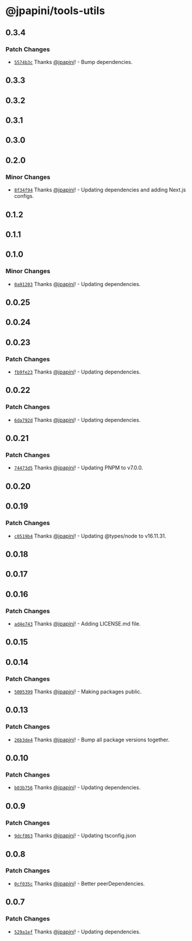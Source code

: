 # @jpapini/tools-utils

## 0.3.4

### Patch Changes

-   [`5574b3c`](https://github.com/jpapini/tools-javascript/commit/5574b3c5f79fca890e242eb38d9dad22e2af50f9) Thanks [@jpapini](https://github.com/jpapini)! - Bump dependencies.

## 0.3.3

## 0.3.2

## 0.3.1

## 0.3.0

## 0.2.0

### Minor Changes

-   [`8f34f94`](https://github.com/jpapini/tools-javascript/commit/8f34f945baf04252b6215bdd09b93cfa7b72690b) Thanks [@jpapini](https://github.com/jpapini)! - Updating dependencies and adding Next.js configs.

## 0.1.2

## 0.1.1

## 0.1.0

### Minor Changes

-   [`0a91203`](https://github.com/jpapini/tools-javascript/commit/0a91203ed496ee42a4615300b81a7bd21e60052b) Thanks [@jpapini](https://github.com/jpapini)! - Updating dependencies.

## 0.0.25

## 0.0.24

## 0.0.23

### Patch Changes

-   [`fb9fe23`](https://github.com/jpapini/tools-javascript/commit/fb9fe23c16352a2d144aea0941ce8bb9c9f39f06) Thanks [@jpapini](https://github.com/jpapini)! - Updating dependencies.

## 0.0.22

### Patch Changes

-   [`6da792d`](https://github.com/jpapini/tools-javascript/commit/6da792d0c049a2aab1a20f1b758113e4bde110be) Thanks [@jpapini](https://github.com/jpapini)! - Updating dependencies.

## 0.0.21

### Patch Changes

-   [`74473d5`](https://github.com/jpapini/tools-javascript/commit/74473d5f663c996b167d805d79a90b37fcc85daf) Thanks [@jpapini](https://github.com/jpapini)! - Updating PNPM to v7.0.0.

## 0.0.20

## 0.0.19

### Patch Changes

-   [`c0519b4`](https://github.com/jpapini/tools-javascript/commit/c0519b47ea37db78ec96c9372dd23d01874734c9) Thanks [@jpapini](https://github.com/jpapini)! - Updating @types/node to v16.11.31.

## 0.0.18

## 0.0.17

## 0.0.16

### Patch Changes

-   [`ad4e743`](https://github.com/jpapini/tools-javascript/commit/ad4e743cdfa20c8523782cfa956fee9ea47c38e8) Thanks [@jpapini](https://github.com/jpapini)! - Adding LICENSE.md file.

## 0.0.15

## 0.0.14

### Patch Changes

-   [`5005399`](https://github.com/jpapini/tools-javascript/commit/5005399a883932bc9f2f0e3b90c7a2af513c89ae) Thanks [@jpapini](https://github.com/jpapini)! - Making packages public.

## 0.0.13

### Patch Changes

-   [`26b3de4`](https://github.com/jpapini/tools-javascript/commit/26b3de4c9930566b5fbcd00d0a6de22374724242) Thanks [@jpapini](https://github.com/jpapini)! - Bump all package versions together.

## 0.0.10

### Patch Changes

-   [`b03b756`](https://github.com/jpapini/tools-javascript/commit/b03b756a3ade567deea9705b39105109b80341e9) Thanks [@jpapini](https://github.com/jpapini)! - Updating dependencies.

## 0.0.9

### Patch Changes

-   [`9dcf863`](https://github.com/jpapini/tools-javascript/commit/9dcf863b4f3eac95a57cdcf8f84b9ff42323ef76) Thanks [@jpapini](https://github.com/jpapini)! - Updating tsconfig.json

## 0.0.8

### Patch Changes

-   [`0cf035c`](https://github.com/jpapini/tools-javascript/commit/0cf035c3d6153942ccdce9685a420a67e9a88bcd) Thanks [@jpapini](https://github.com/jpapini)! - Better peerDependencies.

## 0.0.7

### Patch Changes

-   [`529a1ef`](https://github.com/jpapini/tools-javascript/commit/529a1ef82a062be0719334253607c55d4f692048) Thanks [@jpapini](https://github.com/jpapini)! - Updating dependencies.

